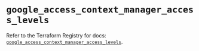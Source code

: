 # `google_access_context_manager_access_levels`

Refer to the Terraform Registry for docs: [`google_access_context_manager_access_levels`](https://registry.terraform.io/providers/hashicorp/google-beta/5.22.0/docs/resources/google_access_context_manager_access_levels).
